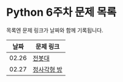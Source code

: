 # Python 6주차 문제 목록

목록엔 문제 링크가 날짜와 함께 기록됩니다.
  

|날짜|문제 링크|
|------|---|
|02.26|[전봇대](https://swexpertacademy.com/main/code/problem/problemDetail.do?contestProbId=AXO8QBw6Qu4DFAXS)
|02.27|[정사각형 방](https://swexpertacademy.com/main/code/problem/problemDetail.do?contestProbId=AV5LtJYKDzsDFAXc)
